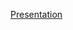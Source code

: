 [Presentation](https://leibniz-hbi.github.io/telegram-workshop/01-fundamentals-of-network-science/index.html)
